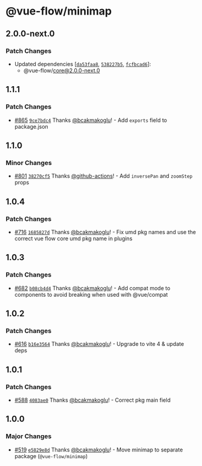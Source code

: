 # @vue-flow/minimap

## 2.0.0-next.0

### Patch Changes

- Updated dependencies [[`da53faa8`](https://github.com/bcakmakoglu/vue-flow/commit/da53faa8f45b30b298fb3757129d144e70d39053), [`538227b5`](https://github.com/bcakmakoglu/vue-flow/commit/538227b5e682fecb43262ab248b7210158a09ab7), [`fcfbcad6`](https://github.com/bcakmakoglu/vue-flow/commit/fcfbcad6d389aeb997f484862015bfa2fe41273f)]:
  - @vue-flow/core@2.0.0-next.0

## 1.1.1

### Patch Changes

- [#865](https://github.com/bcakmakoglu/vue-flow/pull/865) [`9ce7bdc4`](https://github.com/bcakmakoglu/vue-flow/commit/9ce7bdc4908dda4dea299e5f469b252ac20a12ab) Thanks [@bcakmakoglu](https://github.com/bcakmakoglu)! - Add `exports` field to package.json

## 1.1.0

### Minor Changes

- [#801](https://github.com/bcakmakoglu/vue-flow/pull/801) [`38270cf5`](https://github.com/bcakmakoglu/vue-flow/commit/38270cf5c33d16ba5d832a2d80499642c1d1a6b0) Thanks [@github-actions](https://github.com/apps/github-actions)! - Add `inversePan` and `zoomStep` props

## 1.0.4

### Patch Changes

- [#716](https://github.com/bcakmakoglu/vue-flow/pull/716) [`1685827d`](https://github.com/bcakmakoglu/vue-flow/commit/1685827d0ea1dc9864f95a1b3a54fbc43a296e5d) Thanks [@bcakmakoglu](https://github.com/bcakmakoglu)! - Fix umd pkg names and use the correct vue flow core umd pkg name in plugins

## 1.0.3

### Patch Changes

- [#682](https://github.com/bcakmakoglu/vue-flow/pull/682) [`b08cb4d4`](https://github.com/bcakmakoglu/vue-flow/commit/b08cb4d45904c229d9ecda5e3cb477cbb7a6acaf) Thanks [@bcakmakoglu](https://github.com/bcakmakoglu)! - Add compat mode to components to avoid breaking when used with @vue/compat

## 1.0.2

### Patch Changes

- [#616](https://github.com/bcakmakoglu/vue-flow/pull/616) [`b16e3564`](https://github.com/bcakmakoglu/vue-flow/commit/b16e3564708c5429ad594156341fa3e95f84d3b2) Thanks [@bcakmakoglu](https://github.com/bcakmakoglu)! - Upgrade to vite 4 & update deps

## 1.0.1

### Patch Changes

- [#588](https://github.com/bcakmakoglu/vue-flow/pull/588) [`4083ae0`](https://github.com/bcakmakoglu/vue-flow/commit/4083ae05d24dc68df7c77bfe2273a17237834cbf) Thanks [@bcakmakoglu](https://github.com/bcakmakoglu)! - Correct pkg main field

## 1.0.0

### Major Changes

- [#519](https://github.com/bcakmakoglu/vue-flow/pull/519) [`e5829e8d`](https://github.com/bcakmakoglu/vue-flow/commit/e5829e8d7327ab2a36655b56389a882b839c95c5) Thanks [@bcakmakoglu](https://github.com/bcakmakoglu)! - Move minimap to separate package (`@vue-flow/minimap`)
